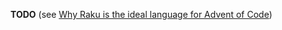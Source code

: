 **TODO**  (see [Why Raku is the ideal language for Advent of Code](https://raku-advent.blog/2020/12/01/day-1-why-raku-is-ideal-for-advent-of-code/))
